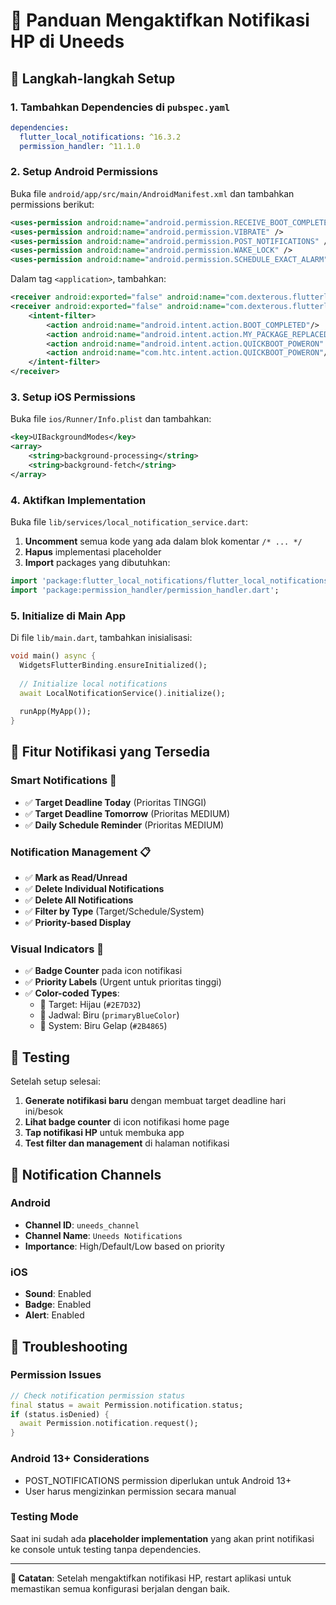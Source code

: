# 📱 Panduan Mengaktifkan Notifikasi HP di Uneeds

## 🚀 Langkah-langkah Setup

### 1. **Tambahkan Dependencies di `pubspec.yaml`**
```yaml
dependencies:
  flutter_local_notifications: ^16.3.2
  permission_handler: ^11.1.0
```

### 2. **Setup Android Permissions**
Buka file `android/app/src/main/AndroidManifest.xml` dan tambahkan permissions berikut:

```xml
<uses-permission android:name="android.permission.RECEIVE_BOOT_COMPLETED" />
<uses-permission android:name="android.permission.VIBRATE" />
<uses-permission android:name="android.permission.POST_NOTIFICATIONS" />
<uses-permission android:name="android.permission.WAKE_LOCK" />
<uses-permission android:name="android.permission.SCHEDULE_EXACT_ALARM" />
```

Dalam tag `<application>`, tambahkan:
```xml
<receiver android:exported="false" android:name="com.dexterous.flutterlocalnotifications.ScheduledNotificationReceiver" />
<receiver android:exported="false" android:name="com.dexterous.flutterlocalnotifications.ScheduledNotificationBootReceiver">
    <intent-filter>
        <action android:name="android.intent.action.BOOT_COMPLETED"/>
        <action android:name="android.intent.action.MY_PACKAGE_REPLACED"/>
        <action android:name="android.intent.action.QUICKBOOT_POWERON" />
        <action android:name="com.htc.intent.action.QUICKBOOT_POWERON"/>
    </intent-filter>
</receiver>
```

### 3. **Setup iOS Permissions**
Buka file `ios/Runner/Info.plist` dan tambahkan:
```xml
<key>UIBackgroundModes</key>
<array>
    <string>background-processing</string>
    <string>background-fetch</string>
</array>
```

### 4. **Aktifkan Implementation**
Buka file `lib/services/local_notification_service.dart`:

1. **Uncomment** semua kode yang ada dalam blok komentar `/* ... */`
2. **Hapus** implementasi placeholder
3. **Import** packages yang dibutuhkan:
```dart
import 'package:flutter_local_notifications/flutter_local_notifications.dart';
import 'package:permission_handler/permission_handler.dart';
```

### 5. **Initialize di Main App**
Di file `lib/main.dart`, tambahkan inisialisasi:
```dart
void main() async {
  WidgetsFlutterBinding.ensureInitialized();
  
  // Initialize local notifications
  await LocalNotificationService().initialize();
  
  runApp(MyApp());
}
```

## 🎯 Fitur Notifikasi yang Tersedia

### **Smart Notifications** 🧠
- ✅ **Target Deadline Today** (Prioritas TINGGI)
- ✅ **Target Deadline Tomorrow** (Prioritas MEDIUM)  
- ✅ **Daily Schedule Reminder** (Prioritas MEDIUM)

### **Notification Management** 📋
- ✅ **Mark as Read/Unread**
- ✅ **Delete Individual Notifications**
- ✅ **Delete All Notifications**
- ✅ **Filter by Type** (Target/Schedule/System)
- ✅ **Priority-based Display**

### **Visual Indicators** 🎨
- ✅ **Badge Counter** pada icon notifikasi
- ✅ **Priority Labels** (Urgent untuk prioritas tinggi)
- ✅ **Color-coded Types**:
  - 🎯 Target: Hijau (`#2E7D32`)
  - 📅 Jadwal: Biru (`primaryBlueColor`)
  - 🔔 System: Biru Gelap (`#2B4865`)

## 🔧 Testing

Setelah setup selesai:

1. **Generate notifikasi baru** dengan membuat target deadline hari ini/besok
2. **Lihat badge counter** di icon notifikasi home page
3. **Tap notifikasi HP** untuk membuka app
4. **Test filter dan management** di halaman notifikasi

## 📱 Notification Channels

### Android
- **Channel ID**: `uneeds_channel`
- **Channel Name**: `Uneeds Notifications`
- **Importance**: High/Default/Low based on priority

### iOS
- **Sound**: Enabled
- **Badge**: Enabled  
- **Alert**: Enabled

## 🚨 Troubleshooting

### Permission Issues
```dart
// Check notification permission status
final status = await Permission.notification.status;
if (status.isDenied) {
  await Permission.notification.request();
}
```

### Android 13+ Considerations
- POST_NOTIFICATIONS permission diperlukan untuk Android 13+
- User harus mengizinkan permission secara manual

### Testing Mode
Saat ini sudah ada **placeholder implementation** yang akan print notifikasi ke console untuk testing tanpa dependencies.

---

**📝 Catatan**: Setelah mengaktifkan notifikasi HP, restart aplikasi untuk memastikan semua konfigurasi berjalan dengan baik. 
